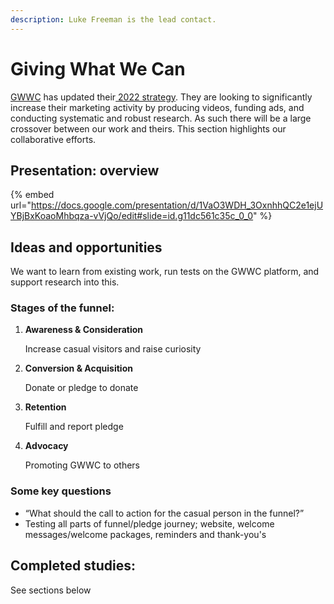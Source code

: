```yaml
---
description: Luke Freeman is the lead contact.
---
```


# Giving What We Can

[GWWC](https://www.givingwhatwecan.org/) has updated their[ 2022 strategy](https://www.givingwhatwecan.org/post/2022/03/public-strategy-update/). They are looking to significantly increase their marketing activity by producing videos, funding ads, and conducting systematic and robust research. As such there will be a large crossover between our work and theirs. This section highlights our collaborative efforts.

## Presentation: overview

{% embed url="https://docs.google.com/presentation/d/1VaO3WDH_3OxnhhQC2e1ejUYBjBxKoaoMhbqza-vVjQo/edit#slide=id.g11dc561c35c_0_0" %}

## Ideas and opportunities

We want to learn from existing work, run tests on the GWWC platform, and support research into this.

### **Stages of the funnel:**

1.  **Awareness & Consideration**&#x20;

    Increase casual visitors and raise curiosity&#x20;
2.  **Conversion & Acquisition**&#x20;

    Donate or pledge to donate
3.  **Retention**&#x20;

    Fulfill and report pledge
4.  **Advocacy**

    Promoting GWWC to others

### Some key questions

* “What should the call to action for the casual person in the funnel?”
* Testing all parts of funnel/pledge journey; website, welcome messages/welcome packages, reminders and thank-you's

## Completed studies:

See sections below
